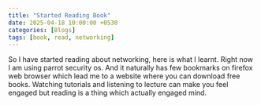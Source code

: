 ```yaml
---
title: "Started Reading Book"
date: 2025-04-18 10:00:00 +0530
categories: [Blogs]
tags: [book, read, networking]
---
```

So I have started reading about networking, here is what I learnt. Right now I am using parrot security os. And it naturally has few bookmarks on firefox web browser which lead me to a website where you can download free books. Watching tutorials and listening to lecture can make you feel engaged but reading is a thing which actually engaged mind. 